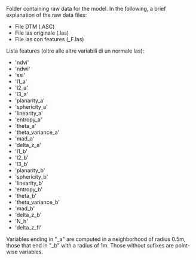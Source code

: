 Folder containing raw data for the model. In the following, a brief explanation of the raw data files: 

- File DTM (.ASC)
- File las originale (.las)
- File las con features (_F.las)

Lista features (oltre alle altre variabili di un normale las):
- 'ndvi'
- 'ndwi'
- 'ssi'
- 'l1_a'
- 'l2_a'
- 'l3_a'
- 'planarity_a'
- 'sphericity_a'
- 'linearity_a'
- 'entropy_a'
- 'theta_a'
- 'theta_variance_a'
- 'mad_a'
- 'delta_z_a'
- 'l1_b'
- 'l2_b'
- 'l3_b'
- 'planarity_b'
- 'sphericity_b'
- 'linearity_b'
- 'entropy_b'
- 'theta_b'
- 'theta_variance_b'
- 'mad_b'
- 'delta_z_b'
- 'N_h'
- 'delta_z_fl'

Variables ending in "_a" are computed in a neighborhood of radius 0.5m, those that end in "_b" with a radius of 1m. Those without sufixes are point-wise variables.
